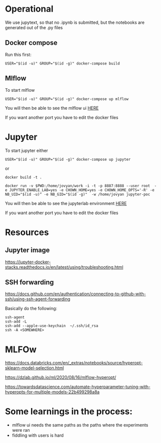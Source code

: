
# Operational

We use jupytext, so that no .ipynb is submitted, but the notebooks are generated out of the .py files

## Docker compose

Run this first:
```
USER="$(id -u)" GROUP="$(id -g)" docker-compose build

```

## Mlflow

To start mlflow 

```
USER="$(id -u)" GROUP="$(id -g)" docker-compose up mlflow
```

You will then be able to see the mlflow ui [HERE](http://localhost:5000/)

If you want another port you have to edit the docker files

# Jupyter

To start jupyter either
```
USER="$(id -u)" GROUP="$(id -g)" docker-compose up jupyter
```

or

```
docker build -t .

docker run -v $PWD:/home/jovyan/work -i -t -p 8887:8888 --user root  -e JUPYTER_ENABLE_LAB=yes -e CHOWN_HOME=yes -e CHOWN_HOME_OPTS='-R' -e NB_UID="$(id -u)" -e NB_GID="$(id -g)"  -w /home/jovyan jupyter-poc
```

You will then be able to see the jupyterlab environment [HERE](http://localhost:8887/)

If you want another port you have to edit the docker files

# Resources

## Jupyter image

https://jupyter-docker-stacks.readthedocs.io/en/latest/using/troubleshooting.html

## SSH forwarding

https://docs.github.com/en/authentication/connecting-to-github-with-ssh/using-ssh-agent-forwarding

Basically do the following:

```
ssh-agent
ssh-add -L
ssh-add --apple-use-keychain  ~/.ssh/id_rsa
ssh -A <SOMEWHERE>

```

# MLFOw
https://docs.databricks.com/en/_extras/notebooks/source/hyperopt-sklearn-model-selection.html

https://dzlab.github.io/ml/2020/08/16/mlflow-hyperopt/

https://towardsdatascience.com/automate-hyperparameter-tuning-with-hyperopts-for-multiple-models-22b499298a8a



# Some learnings in the process:

- mlflow ui needs the same paths as the paths where the experiments were ran
- fiddling with users is hard
